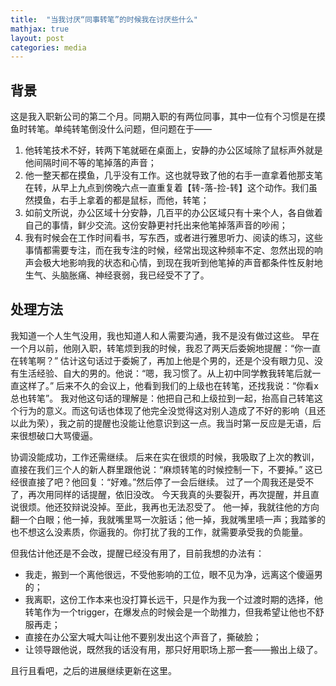 ```yaml
---
title:  "当我讨厌“同事转笔”的时候我在讨厌些什么"
mathjax: true
layout: post
categories: media
---
```



## 背景

这是我入职新公司的第二个月。同期入职的有两位同事，其中一位有个习惯是在摸鱼时转笔。单纯转笔倒没什么问题，但问题在于——
1. 他转笔技术不好，转两下笔就砸在桌面上，安静的办公区域除了鼠标声外就是他间隔时间不等的笔掉落的声音；
2. 他一整天都在摸鱼，几乎没有工作。这也就导致了他的右手一直拿着他那支笔在转，从早上九点到傍晚六点一直重复着【转-落-捡-转】这个动作。我们虽然摸鱼，右手上拿着的都是鼠标，而他，转笔；
3. 如前文所说，办公区域十分安静，几百平的办公区域只有十来个人，各自做着自己的事情，鲜少交流。这份安静更衬托出来他笔掉落声音的吵闹；
4. 我有时候会在工作时间看书，写东西，或者进行雅思听力、阅读的练习，这些事情都需要专注，而在我专注的时候，经常出现这种频率不定、忽然出现的响声会极大地影响我的状态和心情，到现在我听到他笔掉的声音都条件性反射地生气、头脑胀痛、神经衰弱，我已经受不了了。

## 处理方法

我知道一个人生气没用，我也知道人和人需要沟通，我不是没有做过这些。
早在一个月以前，他刚入职，转笔烦到我的时候，我忍了两天后委婉地提醒：“你一直在转笔啊？”
估计这句话过于委婉了，再加上他是个男的，还是个没有眼力见、没有生活经验、自大的男的。他说：“嗯，我习惯了。从上初中同学教我转笔后就一直这样了。”
后来不久的会议上，他看到我们的上级也在转笔，还找我说：“你看x总也转笔”。
我对他这句话的理解是：他把自己和上级拉到一起，抬高自己转笔这个行为的意义。而这句话也体现了他完全没觉得这对别人造成了不好的影响（且还以此为荣），我之前的提醒也没能让他意识到这一点。我当时第一反应是无语，后来很想破口大骂傻逼。

协调没能成功，工作还需继续。
后来在实在很烦的时候，我吸取了上次的教训，直接在我们三个人的新人群里跟他说：“麻烦转笔的时候控制一下，不要掉。”
这已经很直接了吧？他回复：“好难。”然后停了一会后继续。
过了一个周我还是受不了，再次用同样的话提醒，依旧没改。
今天我真的头要裂开，再次提醒，并且直说很烦。他还狡辩说没掉。至此，我再也无法忍受了。
他一掉，我就往他的方向翻一个白眼；他一掉，我就嘴里骂一次脏话；他一掉，我就嘴里啧一声；我踏爹的也不想这么没素质，你逼我的。你打扰了我的工作，就需要承受我的负能量。

但我估计他还是不会改，提醒已经没有用了，目前我想的办法有：
- 我走，搬到一个离他很远，不受他影响的工位，眼不见为净，远离这个傻逼男的；
- 我离职，这份工作本来也没打算长远干，只是作为我一个过渡时期的选择，他转笔作为一个trigger，在爆发点的时候会是一个助推力，但我希望让他也不舒服再走；
- 直接在办公室大喊大叫让他不要别发出这个声音了，撕破脸；
- 让领导跟他说，既然我的话没有用，那只好用职场上那一套——搬出上级了。

且行且看吧，之后的进展继续更新在这里。

